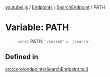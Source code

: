 [youtubei.js](../../../../../README.md) / [Endpoints](../../../README.md) / [SearchEndpoint](../README.md) / PATH

# Variable: PATH

> `const` **PATH**: `"/search"` = `'/search'`

## Defined in

[src/core/endpoints/SearchEndpoint.ts:3](https://github.com/LuanRT/YouTube.js/blob/eb21af33db708f0355f4fb15881f5d4fabc7b06c/src/core/endpoints/SearchEndpoint.ts#L3)
